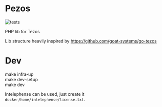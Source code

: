# Pezos

![tests](https://github.com/catsoap/pezos/workflows/tests/badge.svg)

PHP lib for Tezos

Lib structure heavily inspired by https://github.com/goat-systems/go-tezos

# Dev

make infra-up  
make dev-setup  
make dev

Intelephense can be used, just create it `docker/home/intelephense/license.txt`.
